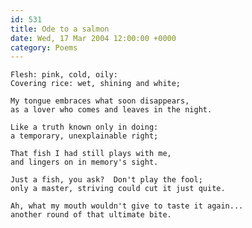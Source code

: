 ```yaml
---
id: 531
title: Ode to a salmon
date: Wed, 17 Mar 2004 12:00:00 +0000
category: Poems
---
```


    Flesh: pink, cold, oily:  
    Covering rice: wet, shining and white;

    My tongue embraces what soon disappears,  
    as a lover who comes and leaves in the night.

    Like a truth known only in doing:  
    a temporary, unexplainable right;

    That fish I had still plays with me,  
    and lingers on in memory's sight.

    Just a fish, you ask?  Don't play the fool;  
    only a master, striving could cut it just quite.

    Ah, what my mouth wouldn't give to taste it again...  
    another round of that ultimate bite.


